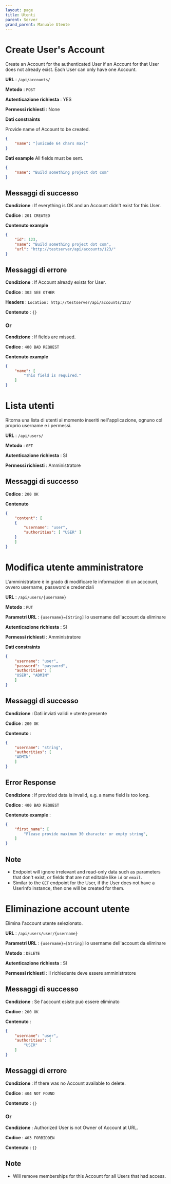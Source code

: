 ```yaml
---
layout: page
title: Utenti
parent: Server
grand_parent: Manuale Utente
---
```

# Create User's Account

Create an Account for the authenticated User if an Account for that User does
not already exist. Each User can only have one Account.

**URL** : `/api/accounts/`

**Metodo** : `POST`

**Autenticazione richiesta** : YES

**Permessi richiesti** : None

**Dati constraints**

Provide name of Account to be created.

```json
{
    "name": "[unicode 64 chars max]"
}
```

**Dati example** All fields must be sent.

```json
{
    "name": "Build something project dot com"
}
```

## Messaggi di successo

**Condizione** : If everything is OK and an Account didn't exist for this User.

**Codice** : `201 CREATED`

**Contenuto example**

```json
{
    "id": 123,
    "name": "Build something project dot com",
    "url": "http://testserver/api/accounts/123/"
}
```

## Messaggi di errore

**Condizione** : If Account already exists for User.

**Codice** : `303 SEE OTHER`

**Headers** : `Location: http://testserver/api/accounts/123/`

**Contenuto** : `{}`

### Or

**Condizione** : If fields are missed.

**Codice** : `400 BAD REQUEST`

**Contenuto example**

```json
{
    "name": [
        "This field is required."
    ]
}
```

# Lista utenti

Ritorna una lista di utenti al momento inseriti nell'applicazione,
ognuno col proprio username e i permessi.

**URL** : `/api/users/`

**Metodo** : `GET`

**Autenticazione richiesta** : SI

**Permessi richiesti** : Amministratore

## Messaggi di successo

**Codice** : `200 OK`

**Contenuto**


```json
{
    "content": [
	{
	    "username": "user",
	    "authorities": [ "USER" ]
	}
    ]
}
```

# Modifica utente amministratore

L'amministratore è in grado di modificare le informazioni di un acccount, ovvero username, password e credenziali

**URL** : `/api/users/{username}`

**Metodo** : `PUT`

**Parametri URL** : `{username}=[String]` lo username dell'account da eliminare

**Autenticazione richiesta** : SI

**Permessi richiesti** : Amministratore

**Dati constraints**

```json
{
    "username": "user",
    "password": "password",
    "authorities": [
	"USER", "ADMIN"
    ]
}
```

## Messaggi di successo

**Condizione** : Dati inviati validi e utente presente

**Codice** : `200 OK`

**Contenuto** : 

```json
{
    "username": "string",
    "authorities": [
	"ADMIN"
    ]
}
```

## Error Response

**Condizione** : If provided data is invalid, e.g. a name field is too long.

**Codice** : `400 BAD REQUEST`

**Contenuto example** :

```json
{
    "first_name": [
        "Please provide maximum 30 character or empty string",
    ]
}
```

## Note

* Endpoint will ignore irrelevant and read-only data such as parameters that
  don't exist, or fields that are not editable like `id` or `email`.
* Similar to the `GET` endpoint for the User, if the User does not have a
  UserInfo instance, then one will be created for them.

# Eliminazione account utente

Elimina l'account utente selezionato.

**URL** : `/api/users/user/{username}`

**Parametri URL** : `{username}=[String]` lo username dell'account da eliminare

**Metodo** : `DELETE`

**Autenticazione richiesta** : SI

**Permessi richiesti** : Il richiedente deve essere amministratore

## Messaggi di successo

**Condizione** : Se l'account esiste può essere eliminato

**Codice** : `200 OK`

**Contenuto** : 
```json
{
	"username": "user",
	"authorities": [
		"USER"
	]
}
```

## Messaggi di errore

**Condizione** : If there was no Account available to delete.

**Codice** : `404 NOT FOUND`

**Contenuto** : `{}`

### Or

**Condizione** : Authorized User is not Owner of Account at URL.

**Codice** : `403 FORBIDDEN`

**Contenuto** : `{}`


## Note

* Will remove memberships for this Account for all Users that had access.
